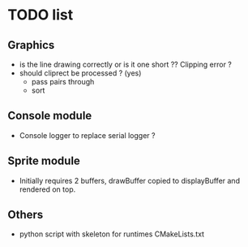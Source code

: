 # TODO list

## Graphics
- is the line drawing correctly or is it one short ?? Clipping error ?
- should cliprect be processed ? (yes)
    - pass pairs through
    - sort
## Console module
- Console logger to replace serial logger ?

## Sprite module
- Initially requires 2 buffers, drawBuffer copied to displayBuffer and rendered on top.

## Others
- python script with skeleton for runtimes CMakeLists.txt
